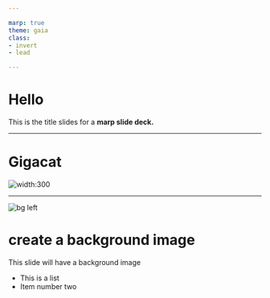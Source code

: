 ```yaml
---

marp: true
theme: gaia
class: 
- invert
- lead

---
```


# Hello

This is the title slides for a **marp slide deck.**

---

# Gigacat

![width:300](https://i.redd.it/0z6x0xp8vwea1.jpg)

---

![bg left](https://cdn.pixabay.com/photo/2024/01/07/10/56/belem-tower-8492812_1280.jpg)

# **create a background image**

This slide will have a background image

* This is a list
* Item number two